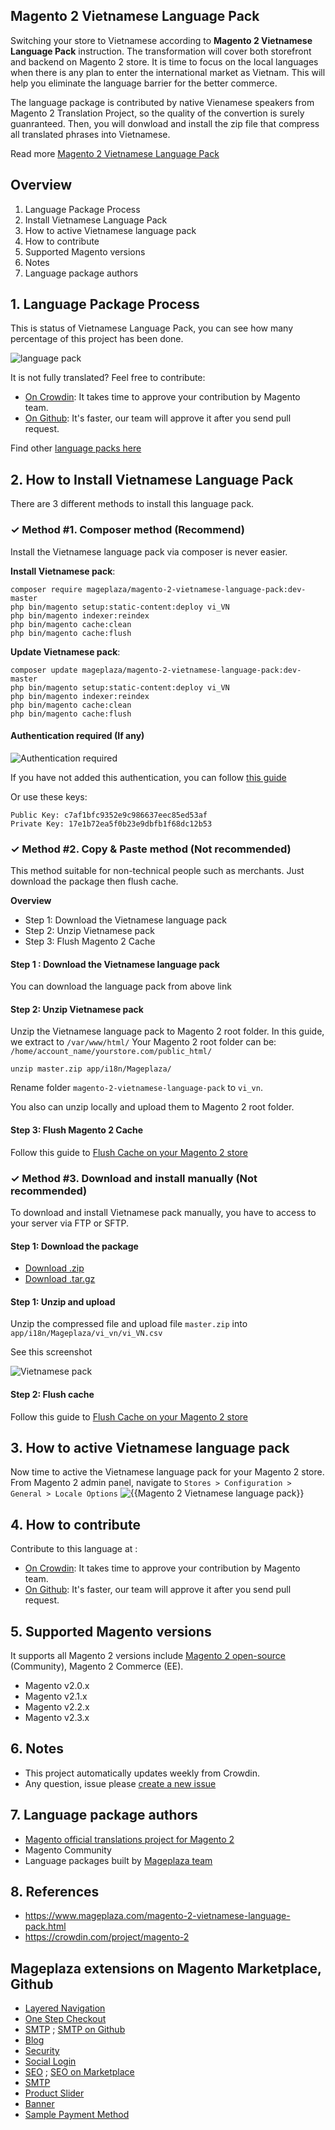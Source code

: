 ## Magento 2 Vietnamese Language Pack

Switching your store to Vietnamese according to **Magento 2 Vietnamese Language Pack** instruction. The transformation will cover both storefront and backend on Magento 2 store. It is time to focus on the local languages when there is any plan to enter the international market as Vietnam. This will help you eliminate the language barrier for the better commerce.

The language package is contributed by native Vienamese speakers from Magento 2 Translation Project, so the quality of the convertion is surely guanranteed. Then, you will donwload and install the zip file that compress all translated phrases into Vietnamese. 

Read more [Magento 2 Vietnamese Language Pack](https://www.mageplaza.com/magento-2-vietnamese-language-pack.html)


## Overview

1. Language Package Process
2. Install Vietnamese Language Pack
3. How to active Vietnamese language pack
4. How to contribute
5. Supported Magento versions
6. Notes
7. Language package authors

## 1. Language Package Process

This is status of Vietnamese Language Pack, you can see how many percentage of this project has been done.

![language pack](http://progressed.io/bar/77?title=translated)

It is not fully translated? Feel free to contribute:
- [On Crowdin](https://crowdin.com/project/magento-2): It takes time to approve your contribution by Magento team.
- [On Github](https://github.com/mageplaza/magento-2-vietnamese-language-pack/blob/master/HOW-TO-CONTRIBUTE.md): It's faster, our team will approve it after you send pull request.


Find other [language packs here](https://www.mageplaza.com/kb/magento-2-language-pack/)

## 2. How to Install Vietnamese Language Pack

There are 3 different methods to install this language pack.

### ✓ Method #1. Composer method (Recommend)
Install the Vietnamese language pack via composer is never easier.

**Install Vietnamese pack**:

```
composer require mageplaza/magento-2-vietnamese-language-pack:dev-master
php bin/magento setup:static-content:deploy vi_VN
php bin/magento indexer:reindex
php bin/magento cache:clean
php bin/magento cache:flush

```


**Update  Vietnamese pack**:

```
composer update mageplaza/magento-2-vietnamese-language-pack:dev-master
php bin/magento setup:static-content:deploy vi_VN
php bin/magento indexer:reindex
php bin/magento cache:clean
php bin/magento cache:flush

```

#### Authentication required (If any)

![Authentication required](https://cdn.mageplaza.com/media/general/dmryiPk.png)

If you have not added this authentication, you can follow [this guide](http://devdocs.magento.com/guides/v2.0/install-gde/prereq/connect-auth.html)

Or use these keys:

```
Public Key: c7af1bfc9352e9c986637eec85ed53af
Private Key: 17e1b72ea5f0b23e9dbfb1f68dc12b53
```



### ✓ Method #2. Copy & Paste method (Not recommended)

This method suitable for non-technical people such as merchants. Just download the package then flush cache.

**Overview**

- Step 1: Download the Vietnamese language pack
- Step 2: Unzip Vietnamese pack
- Step 3: Flush Magento 2 Cache

#### Step 1 : Download the Vietnamese language pack

You can download the language pack from above link

#### Step 2: Unzip Vietnamese pack

Unzip the Vietnamese language pack to Magento 2 root folder. In this guide, we extract to `/var/www/html/`
Your Magento 2 root folder can be: `/home/account_name/yourstore.com/public_html/`

```
unzip master.zip app/i18n/Mageplaza/
```

Rename folder `magento-2-vietnamese-language-pack` to `vi_vn`.


You also can unzip locally and upload them to Magento 2 root folder.

#### Step 3: Flush Magento 2 Cache

Follow this guide to [Flush Cache on your Magento 2 store](https://www.mageplaza.com/kb/how-flush-enable-disable-cache.html)


### ✓ Method #3. Download and install manually (Not recommended)

To download and install Vietnamese pack manually, you have to access to your server via FTP or SFTP.

#### Step 1: Download the package

- [Download .zip](https://github.com/mageplaza/magento-2-vietnamese-language-pack/archive/master.zip)
- [Download .tar.gz](https://github.com/mageplaza/magento-2-vietnamese-language-pack/tarball/master)

#### Step 1: Unzip and upload

Unzip the compressed file and upload file `master.zip` into `app/i18n/Mageplaza/vi_vn/vi_VN.csv`

See this screenshot

![Vietnamese pack](https://cdn2.mageplaza.com/media/general2/tS668yC.png)

#### Step 2: Flush cache

Follow this guide to [Flush Cache on your Magento 2 store](https://www.mageplaza.com/kb/how-flush-enable-disable-cache.html)


## 3. How to active Vietnamese language pack 

Now time to active the Vietnamese language pack for your Magento 2 store. From Magento 2 admin panel, navigate to `Stores > Configuration > General > Locale Options`
![{{Magento 2 Vietnamese language pack}}](https://cdn.mageplaza.com/media/general/aPSUA0l.png)


## 4. How to contribute

Contribute to this language at :
- [On Crowdin](https://crowdin.com/project/magento-2): It takes time to approve your contribution by Magento team.
- [On Github](https://github.com/mageplaza/magento-2-vietnamese-language-pack/blob/master/HOW-TO-CONTRIBUTE.md): It's faster, our team will approve it after you send pull request.


## 5. Supported Magento versions

It supports all Magento 2 versions include [Magento 2 open-source](https://www.mageplaza.com/download-magento/) (Community), Magento 2 Commerce (EE).


- Magento v2.0.x
- Magento v2.1.x
- Magento v2.2.x
- Magento v2.3.x



## 6. Notes 

- This project automatically updates weekly from Crowdin.
- Any question, issue please [create a new issue](https://github.com/mageplaza/magento-2-vietnamese-language-pack/issues/new)

## 7. Language package authors

- [Magento official translations project for Magento 2](https://crowdin.com/project/magento-2)
- Magento Community
- Language packages built by [Mageplaza team](https://www.mageplaza.com/)


## 8. References 

- https://www.mageplaza.com/magento-2-vietnamese-language-pack.html
- https://crowdin.com/project/magento-2



## Mageplaza extensions on Magento Marketplace, Github


- [Layered Navigation](https://marketplace.magento.com/mageplaza-layered-navigation-m2.html)
- [One Step Checkout](https://marketplace.magento.com/mageplaza-magento-2-one-step-checkout-extension.html)
- [SMTP](https://marketplace.magento.com/mageplaza-module-smtp.html) ; [SMTP on Github](https://github.com/mageplaza/magento-2-smtp)
- [Blog](https://github.com/mageplaza/magento-2-blog)
- [Security](https://marketplace.magento.com/mageplaza-module-security.html)
- [Social Login](https://github.com/mageplaza/magento-2-social-login)
- [SEO](https://github.com/mageplaza/magento-2-seo) ; [SEO on Marketplace](https://marketplace.magento.com/mageplaza-magento-2-seo-extension.html)
- [SMTP](https://github.com/mageplaza/magento-2-smtp)
- [Product Slider](https://github.com/mageplaza/magento-2-product-slider)
- [Banner](https://github.com/mageplaza/magento-2-banner-slider)
- [Sample Payment Method](https://github.com/mageplaza/magento-2-sample-payment-method)



